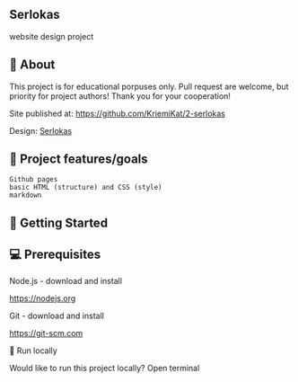  ## Serlokas
 

website design project

## 🌟 About

This project is for educational porpuses only. Pull request are welcome, but priority for project authors! Thank you for your cooperation!

Site published at: https://github.com/KriemiKat/2-serlokas

Design: [Serlokas](https://www.pinterest.com/pin/464293042832100522/visual-search/?imageSignature=66c57b9c554cd3f8354e2805b3654df9)

## 🎯 Project features/goals

    Github pages
    basic HTML (structure) and CSS (style)
    markdown

## 🧰 Getting Started
## 💻 Prerequisites

Node.js - download and install

https://nodejs.org

Git - download and install

https://git-scm.com

🏃 Run locally

Would like to run this project locally? Open terminal
